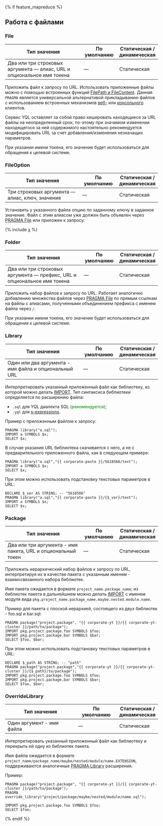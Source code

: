 
{% if feature_mapreduce %}

## Работа с файлами

### File

| Тип значения | По умолчанию | Статическая /<br/>динамическая |
| --- | --- | --- |
| Два или три строковых аргумента — алиас, URL и опциональное имя токена | — | Статическая |

Приложить файл к запросу по URL. Использовать приложенные файлы можно с помощью встроенных функций [FilePath и FileContent](../../../builtins/basic.md#filecontent). Данная `PRAGMA` является универсальной альтернативой прикладыванию файлов с использованием встроенных механизмов [веб-](../../../interfaces/web.md#attach) или [консольного](../../../interfaces/cli.md#attach) клиентов.

Сервис YQL оставляет за собой право кешировать находящиеся за URL файлы на неопределенный срок, по-этому при значимом изменении находящегося за ней содержимого настоятельно рекомендуется модифицировать URL за счет добавления/изменения незначащих параметров.

При указании имени токена, его значение будет использоваться для обращения к целевой системе.

### FileOption

| Тип значения                                    | По умолчанию | Статическая /<br/> динамическая |
|-------------------------------------------------|--------------|--------------------------------|
| Три строковых аргумента — алиас, ключ, значение | —            | Статическая                    |

Установить у указанного файла опцию по заданному ключу в заданное значение. Файл с этим алиасом уже должен быть объявлен
через [PRAGMA File](#file) или приложен к запросу.

{% include [x](file_options.md) %}

### Folder

| Тип значения | По умолчанию | Статическая /<br/>динамическая |
| --- | --- | --- |
| Два или три строковых аргумента — префикс, URL и опциональное имя токена | — | Статическая |

Приложить набор файлов к запросу по URL. Работает аналогично добавлению множества файлов через [PRAGMA File](#file) по прямым ссылкам на файлы с алиасами, полученными объединением префикса с именем файла через `/`.

При указании имени токена, его значение будет использоваться для обращения к целевой системе.

### Library

| Тип значения | По умолчанию | Статическая /<br/>динамическая |
| --- | --- | --- |
| Один или два аргумента - имя файла и опциональный URL | — | Статическая |

Интерпретировать указанный приложенный файл как библиотеку, из которой можно делать [IMPORT](../../export_import.md). Тип синтаксиса библиотеки определяется по расширению файла:
* `.sql` для YQL диалекта SQL <span style="color: green;">(рекомендуется)</span>;
* `.yql` для [s-expressions](/docs/s_expressions).

Пример с приложенным файлом к запросу:

``` yql
PRAGMA library("a.sql");
IMPORT a SYMBOLS $x;
SELECT $x;
```

В случае указания URL библиотека скачивается с него, а не с предварительного приложенного файла, как в следующем примере:

``` yql
PRAGMA library("a.sql","{{ corporate-paste }}/5618566/text");
IMPORT a SYMBOLS $x;
SELECT $x;
```

При этом можно использовать подстановку текстовых параметров в URL:

``` yql
DECLARE $_ver AS STRING; -- "5618566"
PRAGMA library("a.sql","{{ corporate-paste }}/{$_ver}/text");
IMPORT a SYMBOLS $x;
SELECT $x;
```

### Package

| Тип значения | По умолчанию | Статическая /<br/>динамическая |
| --- | --- | --- |
| Два или три аргумента - имя пакета, URL и опциональный токен | — | Статическая |

Приложить иерархический набор файлов к запросу по URL, интерпретируя их в качестве пакета с указанным именем - взаимосвязанного набора библиотек.

Имя пакета ожидается в формате ``project_name.package_name``; из библиотек пакета в дальнейшнем можно делать [IMPORT](../../export_import.md) с именем модуля вида ``pkg.project_name.package_name.maybe.nested.module.name``.

Пример для пакета с плоской иерархией, состоящего из двух библиотек - foo.sql и bar.sql:

``` yql
PRAGMA package("project.package", "{{ corporate-yt }}/{{ corporate-yt-cluster }}/path/to/package");
IMPORT pkg.project.package.foo SYMBOLS $foo;
IMPORT pkg.project.package.bar SYMBOLS $bar;
SELECT $foo, $bar;
```

При этом можно использовать подстановку текстовых параметров в URL:

``` yql
DECLARE $_path AS STRING; -- "path"
PRAGMA package("project.package","{{ corporate-yt }}/{{ corporate-yt-cluster }}/{$_path}/to/package");
IMPORT pkg.project.package.foo SYMBOLS $foo;
IMPORT pkg.project.package.bar SYMBOLS $bar;
SELECT $foo, $bar;
```

### OverrideLibrary

| Тип значения | По умолчанию | Статическая /<br/>динамическая |
| --- | --- | --- |
| Один аргумент - имя файла | — | Статическая |

Интерпретировать указанный приложенный файл как библиотеку и перекрыть ей одну из библиотек пакета.

Имя файла ожидается в формате ``project_name/package_name/maybe/nested/module/name.EXTENSION``, поддерживаются аналогичные [PRAGMA Library](#library) расширения.

Пример:

``` yql
PRAGMA package("project.package", "{{ corporate-yt }}/{{ corporate-yt-cluster }}/path/to/package");
PRAGMA override_library("project/package/maybe/nested/module/name.sql");

IMPORT pkg.project.package.foo SYMBOLS $foo;
SELECT $foo;
```

{% endif %}
